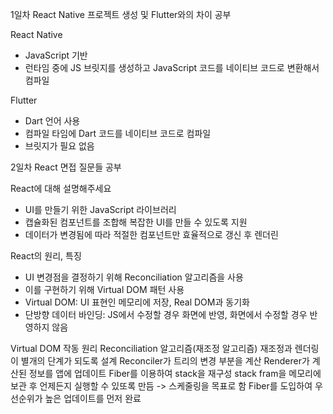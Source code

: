 1일차
React Native 프로젝트 생성 및 Flutter와의 차이 공부

React Native
- JavaScript 기반
- 런타임 중에 JS 브릿지를 생성하고 JavaScript 코드를 네이티브 코드로 변환해서 컴파일

Flutter
- Dart 언어 사용
- 컴파일 타임에 Dart 코드를 네이티브 코드로 컴파일
- 브릿지가 필요 없음

2일차
React 면접 질문들 공부

React에 대해 설명해주세요
- UI를 만들기 위한 JavaScript 라이브러리
- 캡슐화된 컴포넌트를 조합해 복잡한 UI를 만들 수 있도록 지원
- 데이터가 변경됨에 따라 적절한 컴포넌트만 효율적으로 갱신 후 렌더린

React의 원리, 특징
- UI 변경점을 결정하기 위해 Reconciliation 알고리즘을 사용
- 이를 구현하기 위해 Virtual DOM 패턴 사용
- Virtual DOM: UI 표현인 메모리에 저장, Real DOM과 동기화
- 단방향 데이터 바인딩: JS에서 수정할 경우 화면에 반영, 화면에서 수정할 경우 반영하지 않음

Virtual DOM 작동 원리
Reconciliation 알고리즘(재조정 알고리즘)
재조정과 렌더링이 별개의 단계가 되도록 설계
Reconciler가 트리의 변경 부분을 계산
Renderer가 계산된 정보를 앱에 업데이트
Fiber를 이용하여 stack을 재구성
stack fram을 메모리에 보관 후 언제든지 실행할 수 있또록 만듬
-> 스케줄링을 목표로 함
Fiber를 도입하여 우선순위가 높은 업데이트를 먼저 완료
